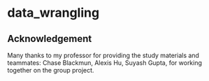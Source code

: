 # data_wrangling

## Acknowledgement
Many thanks to my professor for providing the study materials and teammates: Chase Blackmun, Alexis Hu, Suyash Gupta, for working together on the group project. 
